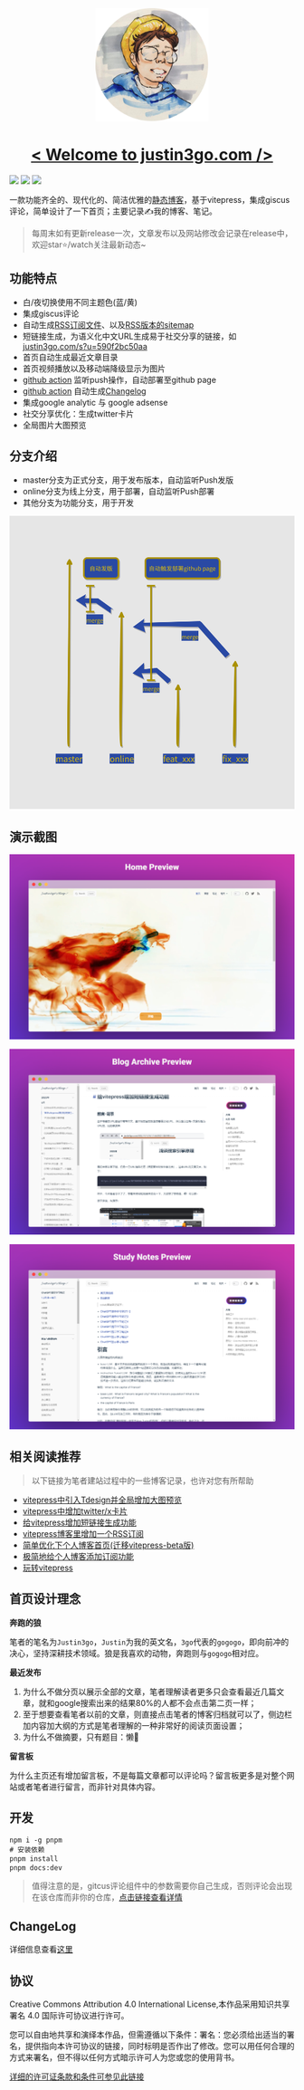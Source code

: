 <p align="center">
  <a href="https://justin3go.com" target="blank">
    <img src="/images/ava.png" height="200px" alt="logo" />
    <h1 align="center">< Welcome to justin3go.com /></h1>
  </a>
</p>



[![](https://img.shields.io/badge/vitepress-1.0.0.beta1-brightgreen)](https://github.com/vuejs/vitepress) ![](https://oss.justin3go.com/blogs/typescript-typescript-blue.svg) [![](https://img.shields.io/badge/comment-giscus-orange)](https://github.com/giscus/giscus)

一款功能齐全的、现代化的、简洁优雅的[静态博客](https://justin3go.com)，基于vitepress，集成giscus评论，简单设计了一下首页；主要记录✍️我的博客、笔记。

> 每周末如有更新release一次，文章发布以及网站修改会记录在release中，欢迎star⭐/watch关注最新动态~

## 功能特点

- 白/夜切换使用不同主题色(蓝/黄)
- 集成giscus评论
- 自动生成[RSS订阅文件](https://justin3go.com/feed.xml)、以及[RSS版本的sitemap](https://justin3go.com/sitemap.xml)
- 短链接生成，为语义化中文URL生成易于社交分享的链接，如[justin3go.com/s?u=590f2bc50aa](justin3go.com/s?u=590f2bc50aa)
- 首页自动生成最近文章目录
- 首页视频播放以及移动端降级显示为图片
- [github action](https://github.com/Justin3go/justin3go.github.io/blob/master/.github/workflows/deploy.yml) 监听push操作，自动部署至github page
- [github action](https://github.com/Justin3go/justin3go.github.io/blob/master/.github/workflows/release.yml) 自动生成[Changelog](https://github.com/Justin3go/justin3go.github.io/blob/master/CHANGELOG.md)
- 集成google analytic 与 google adsense
- 社交分享优化：生成twitter卡片
- 全局图片大图预览

## 分支介绍

- master分支为正式分支，用于发布版本，自动监听Push发版
- online分支为线上分支，用于部署，自动监听Push部署
- 其他分支为功能分支，用于开发

![image](/images/justin3goblog分支管理图.png)

## 演示截图

![image](/images/HomePreview.png)

![image](/images/BlogArchivePreview.png)

![image](/images/StudyNotesPreview.png)

## 相关阅读推荐

> 以下链接为笔者建站过程中的一些博客记录，也许对您有所帮助

- [vitepress中引入Tdesign并全局增加大图预览](https://justin3go.com/%E5%8D%9A%E5%AE%A2/2023/09/29vitepress%E4%B8%AD%E5%BC%95%E5%85%A5Tdesign%E5%B9%B6%E5%85%A8%E5%B1%80%E5%A2%9E%E5%8A%A0%E5%A4%A7%E5%9B%BE%E9%A2%84%E8%A7%88.html)
- [vitepress中增加twitter/x卡片](https://justin3go.com/%E5%8D%9A%E5%AE%A2/2023/09/28vitepress%E4%B8%AD%E5%A2%9E%E5%8A%A0twitter%E5%8D%A1%E7%89%87.html)
- [给vitepress增加短链接生成功能](https://justin3go.com/%E5%8D%9A%E5%AE%A2/2023/08/18%E7%BB%99vitepress%E5%A2%9E%E5%8A%A0%E7%9F%AD%E9%93%BE%E6%8E%A5%E7%94%9F%E6%88%90%E5%8A%9F%E8%83%BD.html)
- [vitepress博客里增加一个RSS订阅](https://justin3go.com/%E5%8D%9A%E5%AE%A2/2023/06/18vitepress%E5%8D%9A%E5%AE%A2%E9%87%8C%E5%A2%9E%E5%8A%A0%E4%B8%80%E4%B8%AARSS%E8%AE%A2%E9%98%85.html)
- [简单优化下个人博客首页(迁移vitepress-beta版)](https://justin3go.com/%E5%8D%9A%E5%AE%A2/2023/06/06%E7%AE%80%E5%8D%95%E4%BC%98%E5%8C%96%E4%B8%8B%E4%B8%AA%E4%BA%BA%E5%8D%9A%E5%AE%A2%E9%A6%96%E9%A1%B5(%E8%BF%81%E7%A7%BBvitepress-beta%E7%89%88).html)
- [极简地给个人博客添加订阅功能](https://justin3go.com/%E5%8D%9A%E5%AE%A2/2023/03/31%E6%9E%81%E7%AE%80%E5%9C%B0%E7%BB%99%E4%B8%AA%E4%BA%BA%E5%8D%9A%E5%AE%A2%E6%B7%BB%E5%8A%A0%E8%AE%A2%E9%98%85%E5%8A%9F%E8%83%BD.html)
- [玩转vitepress](https://justin3go.com/%E5%8D%9A%E5%AE%A2/2022/06%E7%8E%A9%E8%BD%ACvitepress.html)

## 首页设计理念

**奔跑的狼**

笔者的笔名为`Justin3go`，`Justin`为我的英文名，`3go`代表的`gogogo`，即向前冲的决心，坚持深耕技术领域。狼是我喜欢的动物，奔跑则与`gogogo`相对应。

**最近发布**

1. 为什么不做分页以展示全部的文章，笔者理解读者更多只会查看最近几篇文章，就和google搜索出来的结果80%的人都不会点击第二页一样；
2. 至于想要查看笔者以前的文章，则直接点击笔者的博客归档就可以了，侧边栏加内容加大纲的方式是笔者理解的一种非常好的阅读页面设置；
3. 为什么不做摘要，只有题目：懒🤣

**留言板**

为什么主页还有增加留言板，不是每篇文章都可以评论吗？留言板更多是对整个网站或者笔者进行留言，而非针对具体内容。

## 开发

```shell
npm i -g pnpm
# 安装依赖
pnpm install
pnpm docs:dev
```

> 值得注意的是，gitcus评论组件中的参数需要你自己生成，否则评论会出现在该仓库而非你的仓库，[点击链接查看详情](https://github.com/Justin3go/justin3go.github.io/blob/master/docs/.vitepress/theme/components/comment.vue)

## ChangeLog

详细信息查看[这里](https://github.com/Justin3go/justin3go.github.io/blob/master/CHANGELOG.md)

## 协议

Creative Commons Attribution 4.0 International License,本作品采用知识共享署名 4.0 国际许可协议进行许可。

您可以自由地共享和演绎本作品，但需遵循以下条件：署名：您必须给出适当的署名，提供指向本许可协议的链接，同时标明是否作出了修改。您可以用任何合理的方式来署名，但不得以任何方式暗示许可人为您或您的使用背书。

[详细的许可证条款和条件可参见此链接](https://creativecommons.org/licenses/by/4.0/legalcode.zh-Hans)
